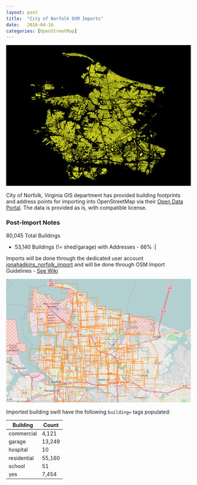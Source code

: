 ```yaml
---
layout: post
title:  "City of Norfolk OSM Imports"
date:   2016-04-16
categories: [OpenStreetMap]
---
```


![](https://raw.githubusercontent.com/jonahadkins/norfolk-OSM-imports/master/norfolk_qgis.png)

City of Norfolk, Virginia GIS department has provided building footprints and address points for importing into OpenStreetMap via their [Open Data Portal](http://data.orf.opendata.arcgis.com/). The data is provided as is, with compatible license.  

### Post-Import Notes  

80,045 Total Buildings  
* 53,140 Buildings (!= shed/garage) with Addresses - 66%  :|  

Imports will be done through the dedicated user account [jonahadkins_norfolk_import](https://www.openstreetmap.org/user/jonahadkins_norfolk_imports) and will be done through OSM Import Guidelines - [See Wiki](https://wiki.openstreetmap.org/wiki/City_of_Norfolk)  

![](https://raw.githubusercontent.com/jonahadkins/norfolk-OSM-imports/master/post-orf.png)  

Imported building swill have the following `building=` tags populated:  

| Building  |   Count |
| ------------- | ------------- |
| commercial  | 4,121  |
| garage  | 13,249  |
| hospital  | 10  |
| residential  | 55,160  |
| school  | 51  |
| yes  | 7,454  |
